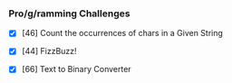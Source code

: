 ### Pro/g/ramming Challenges

- [x] [46] Count the occurrences of chars in a Given String
- [x] [44] FizzBuzz!
- [x] [66] Text to Binary Converter

